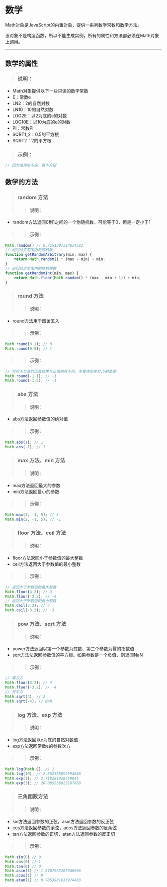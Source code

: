 # 数学
Math对象是JavaScript的内置对象，提供一系列数学常数和数学方法。

该对象不是构造函数，所以不能生成实例，所有的属性和方法都必须在Math对象上调用。
***

## 数学的属性
> ### 说明：
* Math对象提供以下一些只读的数学常数
* E：常数e
* LN2：2的自然对数
* LN10：10的自然对数
* LOG2E：以2为底的e的对数
* LOG10E：以10为底的e的对数
* PI：常数Pi
* SQRT1_2：0.5的平方根
* SQRT2：2的平方根

> ### 示例：
```javascript
// 因为使用率不高，暂不介绍
```

## 数学的方法
> ### random 方法
>> #### 说明：
* random方法返回0到1之间的一个伪随机数，可能等于0，但是一定小于1

>> #### 示例：
```javascript
Math.random() // 0.7151307314634323
// 返回给定范围内的随机数
function getRandomArbitrary(min, max) {
    return Math.random() * (max - min) + min;
}
// 返回给定范围内的随机整数
function getRandomInt(min, max) {
    return Math.floor(Math.random() * (max - min + 1)) + min;
}
```

> ### round 方法
>> #### 说明：
* round方法用于四舍五入

>> #### 示例：
```javascript
Math.round(0.1); // 0
Math.round(0.5); // 1
```

>> #### 示例：
```javascript
// 它对于负值的运算结果与正值略有不同，主要体现在对.5的处理
Math.round(-1.1); // -1
Math.round(-1.5); // -1
```

> ### abs 方法
>> #### 说明：
* abs方法返回参数值的绝对值

>> #### 示例：
```javascript
Math.abs(1); // 1
Math.abs(-1); // 1
```

> ### max 方法、min 方法
>> #### 说明：
* max方法返回最大的参数
* min方法返回最小的参数

>> #### 示例：
```javascript
Math.max(2, -1, 5); // 5
Math.min(2, -1, 5); // -1
```

> ### floor 方法、ceil 方法
>> #### 说明：
* floor方法返回小于参数值的最大整数
* ceil方法返回大于参数值的最小整数

>> #### 示例：
```javascript
// 返回小于参数值的最大整数
Math.floor(3.2); // 3
Math.floor(-3.2); // -4
// 返回大于参数值的最小整数
Math.ceil(3.2); // 4
Math.ceil(-3.2); // -3
```

> ### pow 方法、sqrt 方法
>> #### 说明：
* power方法返回以第一个参数为底数、第二个参数为幂的指数值
* sqrt方法法返回参数值的平方根。如果参数是一个负值，则返回NaN

>> #### 示例：
```javascript
// 幂次方
Math.floor(3.2); // 3
Math.floor(-3.2); // -4
// 开平方
Math.sqrt(4); // 2
Math.sqrt(-4); // NaN
```

> ### log 方法、exp 方法
>> #### 说明：
* log方法返回以e为底的自然对数值
* exp方法返回常数e的参数次方

>> #### 示例：
```javascript
Math.log(Math.E); // 1
Math.log(10); // 2.302585092994046
Math.exp(1); // 2.718281828459045
Math.exp(3); // 20.085536923187668
```

> ### 三角函数方法
>> #### 说明：
* sin方法返回参数的正弦，asin方法返回参数的反正弦
* cos方法返回参数的余弦，acos方法返回参数的反余弦
* tan方法返回参数的正切，atan方法返回参数的反正切

>> #### 示例：
```javascript
Math.sin(0) // 0
Math.cos(0) // 1
Math.tan(0) // 0
Math.asin(1) // 1.5707963267948966
Math.acos(1) // 0
Math.atan(1) // 0.7853981633974483
```



